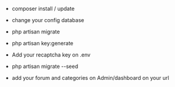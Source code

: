 - composer install / update
- change your config database 
- php artisan migrate
- php artisan key:generate
- Add your recaptcha key on .env

- php artisan migrate --seed
- add your forum and categories on Admin/dashboard on your url